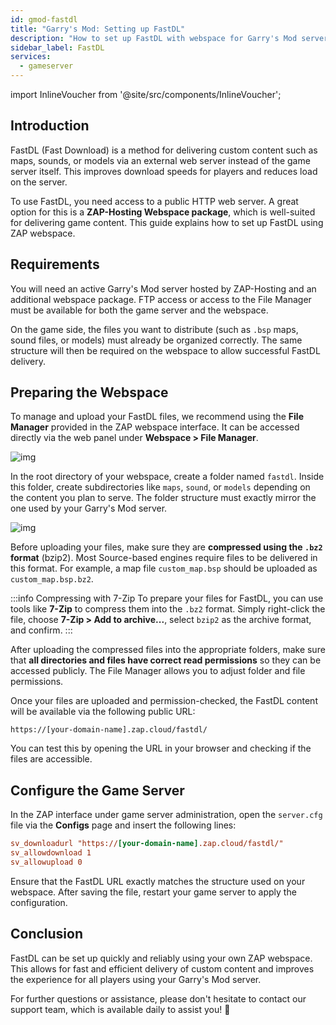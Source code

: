 ```yaml
---
id: gmod-fastdl
title: "Garry's Mod: Setting up FastDL"
description: "How to set up FastDL with webspace for Garry's Mod servers at ZAP-Hosting - ZAP-Hosting Documentation"
sidebar_label: FastDL
services:
  - gameserver
---
```


import InlineVoucher from '@site/src/components/InlineVoucher';


## Introduction

FastDL (Fast Download) is a method for delivering custom content such as maps, sounds, or models via an external web server instead of the game server itself. This improves download speeds for players and reduces load on the server.

To use FastDL, you need access to a public HTTP web server. A great option for this is a **ZAP-Hosting Webspace package**, which is well-suited for delivering game content. This guide explains how to set up FastDL using ZAP webspace.

<InlineVoucher />

## Requirements

You will need an active Garry's Mod server hosted by ZAP-Hosting and an additional webspace package. FTP access or access to the File Manager must be available for both the game server and the webspace.

On the game side, the files you want to distribute (such as `.bsp` maps, sound files, or models) must already be organized correctly. The same structure will then be required on the webspace to allow successful FastDL delivery.

## Preparing the Webspace

To manage and upload your FastDL files, we recommend using the **File Manager** provided in the ZAP webspace interface. It can be accessed directly via the web panel under **Webspace > File Manager**.

![img](https://screensaver01.zap-hosting.com/index.php/s/dptRwGTgL6bHXrE/preview)

In the root directory of your webspace, create a folder named `fastdl`. Inside this folder, create subdirectories like `maps`, `sound`, or `models` depending on the content you plan to serve. The folder structure must exactly mirror the one used by your Garry's Mod server.

![img](https://screensaver01.zap-hosting.com/index.php/s/beCCJPFT5si3wRZ/preview)

Before uploading your files, make sure they are **compressed using the `.bz2` format** (bzip2). Most Source-based engines require files to be delivered in this format. For example, a map file `custom_map.bsp` should be uploaded as `custom_map.bsp.bz2`.

:::info Compressing with 7-Zip
To prepare your files for FastDL, you can use tools like **7-Zip** to compress them into the `.bz2` format. Simply right-click the file, choose **7-Zip > Add to archive...**, select `bzip2` as the archive format, and confirm.
:::

After uploading the compressed files into the appropriate folders, make sure that **all directories and files have correct read permissions** so they can be accessed publicly. The File Manager allows you to adjust folder and file permissions.

Once your files are uploaded and permission-checked, the FastDL content will be available via the following public URL:

```
https://[your-domain-name].zap.cloud/fastdl/
```

You can test this by opening the URL in your browser and checking if the files are accessible.

## Configure the Game Server

In the ZAP interface under game server administration, open the `server.cfg` file via the **Configs** page and insert the following lines:

```cfg
sv_downloadurl "https://[your-domain-name].zap.cloud/fastdl/"
sv_allowdownload 1
sv_allowupload 0
```

Ensure that the FastDL URL exactly matches the structure used on your webspace. After saving the file, restart your game server to apply the configuration.

## Conclusion

FastDL can be set up quickly and reliably using your own ZAP webspace. This allows for fast and efficient delivery of custom content and improves the experience for all players using your Garry's Mod server.

For further questions or assistance, please don't hesitate to contact our support team, which is available daily to assist you! 🙂
